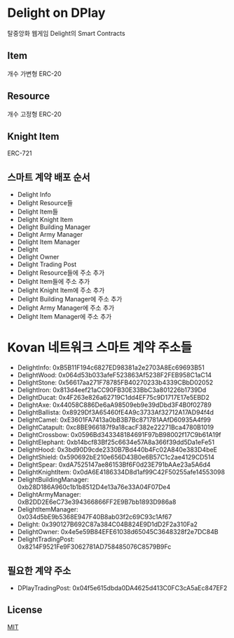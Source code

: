 # Delight on DPlay
탈중앙화 웹게임 Delight의 Smart Contracts

## Item
개수 가변형 ERC-20

## Resource
개수 고정형 ERC-20

## Knight Item
ERC-721

## 스마트 계약 배포 순서
- Delight Info
- Delight Resource들
- Delight Item들
- Delight Knight Item
- Delight Building Manager
- Delight Army Manager
- Delight Item Manager
- Delight
- Delight Owner
- Delight Trading Post
- Delight Resource들에 주소 추가
- Delight Item들에 주소 추가
- Delight Knight Item에 주소 추가
- Delight Building Manager에 주소 추가
- Delight Army Manager에 주소 추가
- Delight Item Manager에 주소 추가

# Kovan 네트워크 스마트 계약 주소들
- DelightInfo: 0xB5B11F194c6827ED98381a2e2703A8Ec69693B51
- DelightWood: 0x064d53b033afeF523863Af5238F2FEB958C1aC14
- DelightStone: 0x56617aa271F78785FB40270233b4339CBbD02052
- DelightIron: 0x813d4eef21aCC90FB30E33BbC3a801226b1739Dd
- DelightDucat: 0x4F263e826a62719C1dd4EF75c9D1717E17e5EBD2
- DelightAxe: 0x44058C886De6aA98509eb9e39dDbd3F4B0f02789
- DelightBallista: 0x8929Df3A65460fE4A9c3733Af32712A17AD94f4d
- DelightCamel: 0xE3601FA7413a0bB3B7Bc871781AAfD60935A4f99
- DelightCatapult: 0xc8BE966187f9a18cacF382e22271Bca4780B1019
- DelightCrossbow: 0x0596Bd343348184691F97bB98002f17C9b61A19f
- DelightElephant: 0xb14bcf83Bf25c6634e57A8a366f39dd5Da1eFe51
- DelightHood: 0x3bd90D9cde2330B7Bd440b4Fc02A840e383D4beE
- DelightShield: 0x590692bE210e656D43B0e6B57C1c2ae4129CD514
- DelightSpear: 0xdA7525147ae86153Bf6F0d23E791bAAe23a5A6d4
- DelightKnightItem: 0x0dA6E4186334D8d1af99C42F50255afe14553098
- DelightBuildingManager: 0xb28D186A960c1b1b8512D4e13a76e33A04F07De4
- DelightArmyManager: 0xB2DD2E6eC73e394366866FF2E9B7bb1893D986a8
- DelightItemManager: 0x034d5bE9b5368E947F40B8ab03f2c69C93c1Af67
- Delight: 0x390127B692C87a384C04B824E9D1dD2F2a310Fa2
- DelightOwner: 0x4e5e59B84EFE61038d65045C3648328f2e7DC84B
- DelightTradingPost: 0x8214F9521Fe9F3062781AD758485076C8579B9Fc

## 필요한 계약 주소
- DPlayTradingPost: 0x04f5e615dbda0DA4625d413C0FC3cA5aEc847EF2

## License
[MIT](LICENSE)